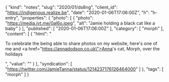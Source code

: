 {
  "kind": "notes",
  "slug": "2020/01/ds8ng",
  "client_id": "https://indigenous.realize.be",
  "date": "2020-01-06T17:06:00Z",
  "h": "h-entry",
  "properties": {
    "photo": [
      {
        "photo": "https://media.jvt.me/0al6o.jpeg",
        "alt": "Jamie holding a black cat like a baby"
      }
    ],
    "published": [
      "2020-01-06T17:06:00Z"
    ],
    "category": [
      "morph"
    ],
    "content": [
      {
        "html": "<p>To celebrate the being able to share photos on my website, here's one of me and <a href=\"https://annadodson.co.uk\">Anna</a>'s cat, Morph, over the holidays</p>",
        "value": ""
      }
    ],
    "syndication": [
      "https://twitter.com/JamieTanna/status/1214237176126464000"
    ]
  },
  "tags": [
    "morph"
  ]
}
